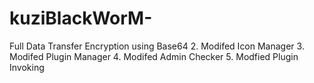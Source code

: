 # kuziBlackWorM-
 Full Data Transfer Encryption using Base64 2. Modifed Icon Manager 3. Modifed Plugin Manager 4. Modifed Admin Checker 5. Modfied Plugin Invoking
